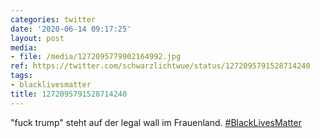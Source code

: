 ```yaml
---
categories: twitter
date: '2020-06-14 09:17:25'
layout: post
media:
- file: /media/1272095779902164992.jpg
ref: https://twitter.com/schwarzlichtwue/status/1272095791528714240
tags:
- blacklivesmatter
title: 1272095791528714240
---
```

"fuck trump" steht auf der legal wall im Frauenland. [#BlackLivesMatter](/t/blacklivesmatter) 